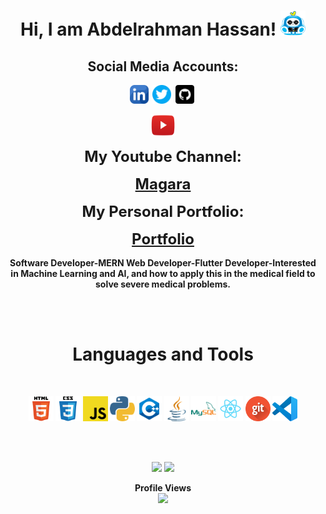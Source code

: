 <p>
  <h1 align="center"><b>Hi, I am Abdelrahman Hassan! <img src="icons/businessman.png" alt="" width="40"></h1>
</p>

<h2 align="center">Social Media Accounts:</h2>
<p align="center">
<a href="https://www.linkedin.com/in/abdelrahman-hassan278/"><img src="icons/linkedin.png" alt="LinkedIN" width="30" /></a>&nbsp;
<a href="https://twitter.com/Abdelra31429503"><img src="icons/twitter.png" width="30" alt="Twitter" /></a>&nbsp;
<a href="https://github.com/Abdelrahmanhassan1"><img src="icons/github.png" width="30" alt="Github" /></a>&nbsp;
</p>

<div align="center" >
  <a href="https://www.youtube.com/channel/UCd_rPbpKH8iRGOG-LOg-jkg"><img src="./icons/youtube-logo-png-2067.png" width="40" height="35" /></a>
  <p style="margin:15px; font-size:1.5rem">My Youtube Channel:</p>
  <a href="https://www.youtube.com/channel/UCd_rPbpKH8iRGOG-LOg-jkg" target="_blank"><p style="margin:15px; font-size:1.5rem">Magara</p></a>
</div>

<div align="center" >
  <p style="margin:15px; font-size:1.5rem">My Personal Portfolio:</p>
  <a href="https://abdelrahman-hassan-portfolio.herokuapp.com/" target="_blank"><p style="margin:15px; font-size:1.5rem">Portfolio</p></a>
</div>

<p align="center">Software Developer-MERN Web Developer-Flutter Developer-Interested in Machine Learning and AI, and how to apply this in the medical field to solve severe medical problems.</p><br/>


<br />

<p>
<h1 align="center"> Languages and Tools</h1>
</p>
<br />
<p align="center">
<img src="https://raw.githubusercontent.com/devicons/devicon/master/icons/html5/html5-original-wordmark.svg" alt="html5" width="40" height="40"/>
<img src="https://raw.githubusercontent.com/devicons/devicon/master/icons/css3/css3-original-wordmark.svg" alt="css3" width="40">
<img src="icons/javascript.png" width="40" alt="JAVASCRIPT" />
<img src="icons/python.png" width="40" alt="PYTHON" />
<img src="icons/c++.png" width="40" alt="C++" />
<img src="icons/java.png" width="40" alt="JAVA" />
<img src="icons/mysql.png" width="40" alt="MYSQL" />
<img src="https://raw.githubusercontent.com/github/explore/80688e429a7d4ef2fca1e82350fe8e3517d3494d/topics/react/react.png" alt="react" width="40" height="40"/>
<img src="icons/git.png" width="40" alt="GIT" />
<img alt="Visual Studio Code" width="40px" src="https://raw.githubusercontent.com/github/explore/80688e429a7d4ef2fca1e82350fe8e3517d3494d/topics/visual-studio-code/visual-studio-code.png" />
</p>
<br />

<br>

<p align="center">
<img src="https://github-readme-stats.vercel.app/api?username=Abdelrahmanhassan1&theme=radical&show_icons=true" width="480" />
<img src="https://github-readme-stats.vercel.app/api/top-langs/?username=Abdelrahmanhassan1&layout=compact&theme=radical" width="400"  />
</p>

<p align="center"> 
  Profile Views <br>
  <img src="https://profile-counter.glitch.me/Abdelrahmanhassan1/count.svg" />
</p>
